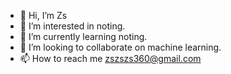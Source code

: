 - 👋 Hi, I’m Zs
- 👀 I’m interested in noting.
- 🌱 I’m currently learning noting.
- 💞️ I’m looking to collaborate on machine learning.
- 📫 How to reach me zszszs360@gmail.com

<!---
zszszs360/zszszs360 is a ✨ special ✨ repository because its `README.md` (this file) appears on your GitHub profile.
You can click the Preview link to take a look at your changes.
--->
